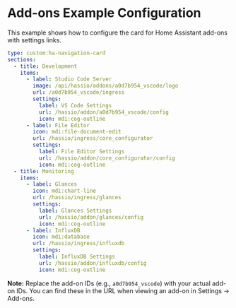 # Add-ons Example Configuration

This example shows how to configure the card for Home Assistant add-ons with settings links.

```yaml
type: custom:ha-navigation-card
sections:
  - title: Development
    items:
      - label: Studio Code Server
        image: /api/hassio/addons/a0d7b954_vscode/logo
        url: /a0d7b954_vscode/ingress
        settings:
          label: VS Code Settings
          url: /hassio/addon/a0d7b954_vscode/config
          icon: mdi:cog-outline
      - label: File Editor
        icon: mdi:file-document-edit
        url: /hassio/ingress/core_configurator
        settings:
          label: File Editor Settings
          url: /hassio/addon/core_configurator/config
          icon: mdi:cog-outline
  - title: Monitoring
    items:
      - label: Glances
        icon: mdi:chart-line
        url: /hassio/ingress/glances
        settings:
          label: Glances Settings
          url: /hassio/addon/glances/config
          icon: mdi:cog-outline
      - label: InfluxDB
        icon: mdi:database
        url: /hassio/ingress/influxdb
        settings:
          label: InfluxDB Settings
          url: /hassio/addon/influxdb/config
          icon: mdi:cog-outline
```

**Note:** Replace the add-on IDs (e.g., `a0d7b954_vscode`) with your actual add-on IDs. You can find these in the URL when viewing an add-on in Settings → Add-ons.
